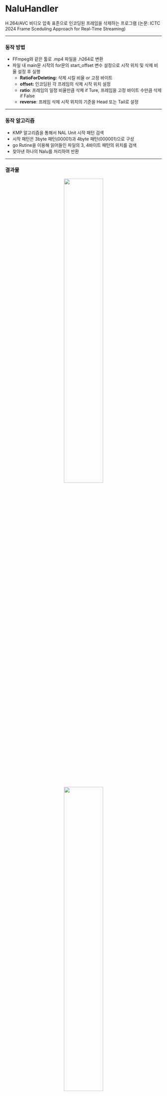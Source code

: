 # NaluHandler

H.264/AVC 비디오 압축 표준으로 인코딩된 프레임을 삭제하는 프로그램 
(논문: ICTC 2024 Frame Sceduling Approach for Real-Time Streaming)

---

### 동작 방법

- FFmpeg와 같은 툴로 .mp4 파일을 .h264로 변환
- 파일 내 main문 시작의 for문의 start_offset 변수 설정으로 시작 위치 및 삭제 비율 설정 후 실행
  - **RatioForDeleting:** 삭제 시킬 비율 or 고정 바이트
  - **offset:** 인코딩된 각 프레임의 삭제 시작 위치 설정
  - **ratio**: 프레임의 일정 비율만큼 삭제 if Ture, 프레임을 고정 바이트 수만큼 삭제 if False
  - **reverse**: 프레임 삭제 시작 위치의 기준을 Head 또는 Tail로 설정

---

### 동작 알고리즘

- KMP 알고리즘을 통해서 NAL Unit 시작 패턴 검색
- 시작 패턴은 3byte 패턴(00001)과 4byte 패턴(000001)으로 구성
- go Rutine을 이용해 읽어들인 파일의 3, 4바이트 패턴의 위치를 검색
- 찾아낸 하나의 Nalu를 처리하여 반환
---
### 결과물
<p align="center">
  <img src="https://github.com/user-attachments/assets/e48a3fff-27f9-4817-96ef-74f70928510a" align="center" width="50%">
  <img src="https://github.com/user-attachments/assets/9cb745bf-23d8-479a-a733-5ce04e31b11d" align="center" width="50%">  
  <figcation align = "cennter">
</p>
- 손상된 프레임을 디코딩 후 프레임 추출 결과(위: 원본 프레임, 아래: 200byte가 삭제된 프레임)
  
## 리팩토리 중
